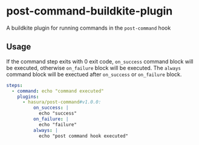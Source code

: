 # post-command-buildkite-plugin
A buildkite plugin for running commands in the `post-command` hook

## Usage

If the command step exits with 0 exit code, `on_success` command block will be executed, otherwise `on_failure` block will be executed.
The `always` command block will be exectued after `on_success` or `on_failure` block.

```yml
steps:
  - command: echo "command executed"
    plugins:
      - hasura/post-command#v1.0.0:
          on_success: |
            echo "success"
          on_failure: |
            echo "failure"
          always: |
            echo "post command hook executed"
```

